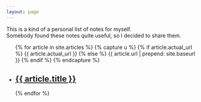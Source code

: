 ```yaml
---
layout: page
---
```


This is a kind of a personal list of notes for myself.   
Somebody found these notes quite useful, so I decided to share them.

<ul class="article-list">
	{% for article in site.articles %}
		{% capture u %}
			{% if article.actual_url %}
				{{ article.actual_url }}
			{% else %}
				{{ article.url | prepend: site.baseurl }}
			{% endif %}
		{% endcapture %}
		<li>
			<h2>
				<a class="article-link" href="{{ u | strip}}">{{ article.title }}</a>
			</h2>
		</li>
	{% endfor %}
</ul>
